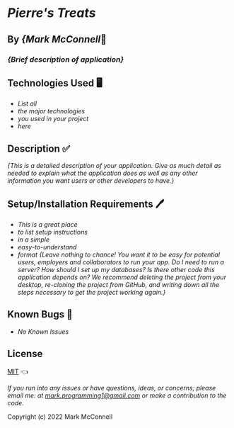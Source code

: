 # _Pierre's Treats_

## By _{Mark McConnell_👨

### _{Brief description of application}_

## Technologies Used 🖥️

* _List all_
* _the major technologies_
* _you used in your project_
* _here_

## Description ✅

_{This is a detailed description of your application. Give as much detail as needed to explain what the application does as well as any other information you want users or other developers to have.}_

## Setup/Installation Requirements 🖊️

* _This is a great place_
* _to list setup instructions_
* _in a simple_
* _easy-to-understand_
* _format_
_{Leave nothing to chance! You want it to be easy for potential users, employers and collaborators to run your app. Do I need to run a server? How should I set up my databases? Is there other code this application depends on? We recommend deleting the project from your desktop, re-cloning the project from GitHub, and writing down all the steps necessary to get the project working again.}_

## Known Bugs 🐛

* _No Known Issues_

## License

[MIT](LICENSE) 👈

_If you run into any issues or have questions, ideas, or concerns;  please email me: at mark.programming1@gmail.com or make a contribution to the code._

Copyright (c) 2022 Mark McConnell
